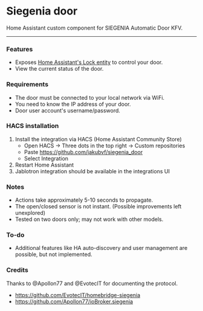 # Siegenia door

Home Assistant custom component for SIEGENIA Automatic Door KFV.

---

### Features

* Exposes [Home Assistant's Lock entity](https://www.home-assistant.io/integrations/lock/) to control your door.
* View the current status of the door.

### Requirements

* The door must be connected to your local network via WiFi.
* You need to know the IP address of your door.
* Door user account's username/password.

### HACS installation
1. Install the integration via HACS (Home Assistant Community Store)
   * Open HACS -> Three dots in the top right -> Custom repositories
   * Paste https://github.com/jakubvf/siegenia_door
   * Select Integration
2. Restart Home Assistant
3. Jablotron integration should be available in the integrations UI


### Notes

* Actions take approximately 5-10 seconds to propagate.
* The open/closed sensor is not instant. (Possible improvements left unexplored)
* Tested on two doors only; may not work with other models.

### To-do

* Additional features like HA auto-discovery and user management are possible, but not implemented.

### Credits
Thanks to @Apollon77 and @EvotecIT for documenting the protocol.
 * https://github.com/EvotecIT/homebridge-siegenia
 * https://github.com/Apollon77/ioBroker.siegenia
